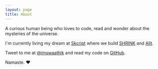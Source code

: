 ```yaml
---
layout: page
title: About
---
```


A curious human being who loves to code, read and wonder about the mysteries of
the universe.

I'm currently living my dream at [Skcript](https://skcript.com) where we build
[SHRINK](https://skcript.com/shrink) and [Allt](https://skcript.come/Allt).

Tweet to me at [@imswaathik](http://twitter.com/imswaathik) and read my code on [GitHub](http://github.com/swaathi).

Namaste. ♥
